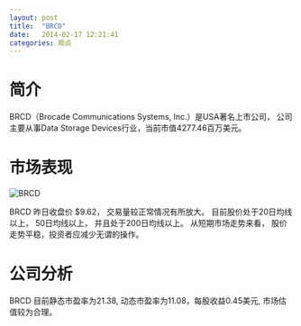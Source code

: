 ```yaml
---
layout: post
title:  "BRCD"
date:   2014-02-17 12:21:41
categories: 观点
---
```


# 简介
BRCD（Brocade Communications Systems, Inc.）是USA著名上市公司，
公司主要从事Data Storage Devices行业，当前市值4277.46百万美元。

# 市场表现

![BRCD](http://finviz.com/chart.ashx?t=BRCD&ty=c&ta=1&p=d&s=l)

BRCD 昨日收盘价 $9.62，
交易量较正常情况有所放大。
目前股价处于20日均线以上，
50日均线以上，
并且处于200日均线以上。
从短期市场走势来看，
股价走势平稳，投资者应减少无谓的操作。

# 公司分析
BRCD 目前静态市盈率为21.38, 动态市盈率为11.08，每股收益0.45美元,
市场估值较为合理。
